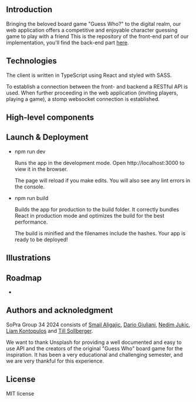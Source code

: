 ## Introduction

Bringing the beloved board game "Guess Who?" to the digital realm, our web application offers a competitive and enjoyable character guessing game to play with a friend This is the repository of the front-end part of our implementation, you'll find the back-end part [here](https://github.com/sopra-fs24-group-34/sopra-fs24-group-34-server).

## Technologies

The client is written in TypeScript using React and styled with SASS.

To establish a connection between the front- and backend a RESTful API is used. When further proceeding in the web application (inviting players, playing a game), a stomp websocket connection is established.

## High-level components


## Launch & Deployment

- npm run dev

  Runs the app in the development mode.
  Open http://localhost:3000 to view it in the browser.

  The page will reload if you make edits.
  You will also see any lint errors in the console.

- npm run build

  Builds the app for production to the build folder.
  It correctly bundles React in production mode and optimizes the build for the best performance.

  The build is minified and the filenames include the hashes.
  Your app is ready to be deployed!

## Illustrations


## Roadmap

- 

## Authors and acknoledgment

SoPra Group 34 2024 consists of [Smail Aligajic](https://github.com/smailalijagic), [Dario Giuliani](https://github.com/DarioTheCoder), [Nedim Jukic](https://github.com/nedim-j), [Liam Kontopulos](https://github.com/LiamK21) and [Till Sollberger](https://github.com/Tillsollberger).

We want to thank Unsplash for providing a well documented and easy to use API and the creators of the original "Guess Who" board game for the inspiration. It has been a very educational and challenging semester, and we are very thankful for this experience.

## License

MIT license